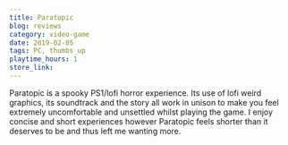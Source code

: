 ```yaml
---
title: Paratopic
blog: reviews
category: video-game
date: 2019-02-05
tags: PC, thumbs_up
playtime_hours: 1
store_link:
---
```

Paratopic is a spooky PS1/lofi horror experience. Its use of lofi weird graphics, its soundtrack and the story all work in unison to make you feel extremely uncomfortable and unsettled whilst playing the game. I enjoy concise and short experiences however Paratopic feels shorter than it deserves to be and thus left me wanting more.
